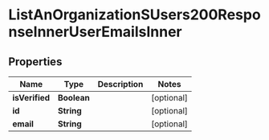 

# ListAnOrganizationSUsers200ResponseInnerUserEmailsInner


## Properties

| Name | Type | Description | Notes |
|------------ | ------------- | ------------- | -------------|
|**isVerified** | **Boolean** |  |  [optional] |
|**id** | **String** |  |  [optional] |
|**email** | **String** |  |  [optional] |



